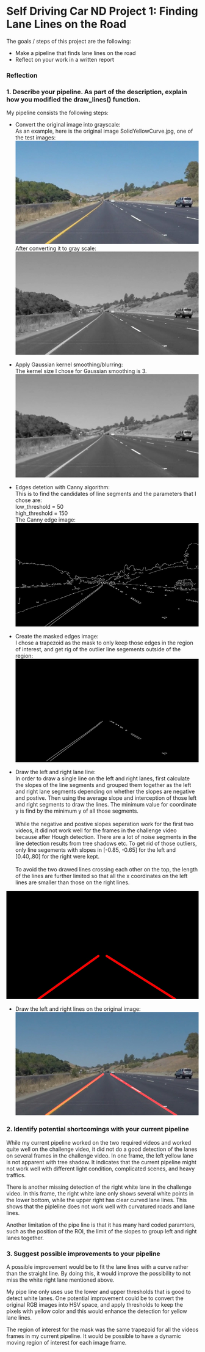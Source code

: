 # **Self Driving Car ND Project 1: Finding Lane Lines on the Road** 

The goals / steps of this project are the following:
* Make a pipeline that finds lane lines on the road
* Reflect on your work in a written report


[//]: # (Image References)
[image_orig]: ./test_images/solidYellowCurve.jpg "Original"
[image_gray]: ./test_images_output/solidYellowCurve_gray.jpg "Grayscale"
[image_gaussian]: ./test_images_output/solidYellowCurve_guassian.jpg "Gausian"
[image_edges]: ./test_images_output/solidYellowCurve_edges.jpg "Canny Edges"
[image_masked_edges]: ./test_images_output/solidYellowCurve_masked_edges.jpg "Masked Edges with ROI"
[image_hough]: ./test_images_output/solidYellowCurve_Houghline.jpg "Hough"
[image_result]: ./test_images_output/solidYellowCurve_result.jpg "Result"

### Reflection

### 1. Describe your pipeline. As part of the description, explain how you modified the draw_lines() function.

My pipeline consists the following steps:

* Convert the original image into grayscale: <br/>
As an example, here is the original image SolidYellowCurve.jpg, one of the test images:
![alt text][image_orig]
After converting it to gray scale:
![alt text][image_gray]

* Apply Gaussian kernel smoothing/blurring:<br/>
The kernel size I chose for Gaussian smoothing is 3. 
![alt text][image_gaussian]

* Edges detetion with Canny algorithm: <br/>
This is to find the candidates of line segments and the parameters that I chose are: <br/>
low_threshold = 50 <br/>
high_threshold = 150 <br/>
The Canny edge image: 
![alt text][image_edges]

* Create the masked edges image:<br/>
I chose a trapezoid as the mask to only keep those edges in the region of interest, and get rig of the outlier line segements outside of the region: 
![alt text][image_masked_edges]

* Draw the left and right lane line:<br/>
In order to draw a single line on the left and right lanes, first calculate the slopes of the line segments and grouped them together as the left and right lane segments depending on whether the slopes are negative and postive. Then using the average slope and interception of those left and right segments to draw the lines. The minimum value for coordinate y is find by the minimum y of all those segments.<br/><br/>
While the negative and postive slopes seperation work for the first two videos, it did not work well for the frames in the challenge video because after Hough detection. There are a lot of noise segments in the line detection results from tree shadows etc. To get rid of those outliers, only line segements with slopes in [-0.85, -0.65] for the left and [0.40,.80] for the right were kept. <br/><br/>
To avoid the two drawed lines crossing each other on the top, the length of the lines are further limited so that all the x coordinates on the left lines are smaller than those on the right lines.

![alt text][image_hough]

* Draw the left and right lines on the original image:<br/>
![alt text][image_result]

### 2. Identify potential shortcomings with your current pipeline
While my current pipeline worked on the two required videos and worked quite well on the challenge video, it did not do a good detection of the lanes on several frames in the challenge video. In one frame, the left yellow lane is not apparent with tree shadow. It indicates that the current pipeline might not work well with different light condition, complicated scenes, and heavy traffics.

There is another missing detection of the right white lane in the challenge video. In this frame, the right white lane only shows several white points in the lower bottom, while the upper right has clear curved lane lines. This shows that the pipleline does not work well with curvatured roads and lane lines. 

Another limitation of the pipe line is that it has many hard coded paramters, such as the position of the ROI, the limit of the slopes to group left and right lanes together.

### 3. Suggest possible improvements to your pipeline

A possible improvement would be to fit the lane lines with a curve rather than the straight line.  By doing this, it would improve the possibility to not miss the white right lane mentioned above. 

My pipe line only uses use the lower and upper thresholds that is good to detect white lanes. One potential improvement could be to convert the original RGB images into HSV space, and apply thresholds to keep the pixels with yellow color and this would enhance the detection for yellow lane lines.

The region of interest for the mask was the same trapezoid for all the videos frames in my current pipeline. It would be possible to have a dynamic moving region of interest for each image frame.
